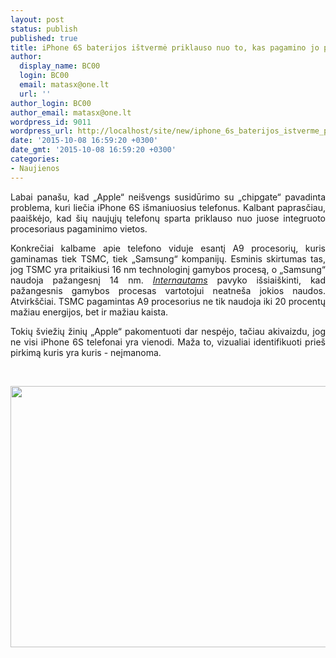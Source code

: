 ```yaml
---
layout: post
status: publish
published: true
title: iPhone 6S baterijos ištvermė priklauso nuo to, kas pagamino jo procesorių
author:
  display_name: BC00
  login: BC00
  email: matasx@one.lt
  url: ''
author_login: BC00
author_email: matasx@one.lt
wordpress_id: 9011
wordpress_url: http://localhost/site/new/iphone_6s_baterijos_istverme_priklauso_nuo_to_kas_pagamino_jo_procesoriu/
date: '2015-10-08 16:59:20 +0300'
date_gmt: '2015-10-08 16:59:20 +0300'
categories:
- Naujienos
---
```

<p style="text-align: justify;">
	Labai pana&scaron;u, kad &bdquo;Apple&ldquo; nei&scaron;vengs susidūrimo su &bdquo;chipgate&ldquo; pavadinta problema, kuri liečia iPhone 6S i&scaron;maniuosius telefonus. Kalbant paprasčiau, paai&scaron;kėjo, kad &scaron;ių naujųjų telefonų sparta priklauso nuo juose integruoto procesoriaus pagaminimo vietos.</p>
<p style="text-align: justify;">
	Konkrečiai kalbame apie telefono viduje esantį A9 procesorių, kuris gaminamas tiek TSMC, tiek &bdquo;Samsung&ldquo; kompanijų. Esminis skirtumas tas, jog TSMC yra pritaikiusi 16 nm technologinį gamybos procesą, o &bdquo;Samsung&ldquo; naudoja pažangesnį 14 nm. <a href="https://www.reddit.com/r/iphone/comments/3nn00t/live_test_results_iphone_6s_samsung_14nm_vs_tsmc/cvpns61"><em>Internautams</em></a> pavyko i&scaron;siai&scaron;kinti, kad pažangesnis gamybos procesas vartotojui neatne&scaron;a jokios naudos. Atvirk&scaron;čiai. TSMC pagamintas A9 procesorius ne tik naudoja iki 20 procentų mažiau energijos, bet ir mažiau kaista.</p>
<p style="text-align: justify;">
	Tokių &scaron;viežių žinių &bdquo;Apple&ldquo; pakomentuoti dar nespėjo, tačiau akivaizdu, jog ne visi iPhone 6S telefonai yra vienodi. Maža to, vizualiai identifikuoti prie&scaron; pirkimą kuris yra kuris - neįmanoma.</p>
<p style="text-align: justify;">
	&nbsp;</p>
<p style="text-align: justify;">
	<img alt="" src="http://technews.lt/userfiles/differencesbetweeniphone6s.jpg" style="width: 520px; height: 418px;" /></p>
